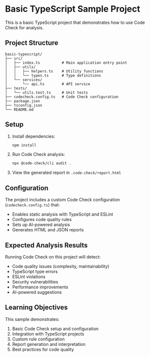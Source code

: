 # Basic TypeScript Sample Project

This is a basic TypeScript project that demonstrates how to use Code Check for analysis.

## Project Structure

```
basic-typescript/
├── src/
│   ├── index.ts          # Main application entry point
│   ├── utils/
│   │   ├── helpers.ts    # Utility functions
│   │   └── types.ts      # Type definitions
│   └── services/
│       └── api.ts        # API service
├── tests/
│   └── utils.test.ts     # Unit tests
├── codecheck.config.ts   # Code Check configuration
├── package.json
├── tsconfig.json
└── README.md
```

## Setup

1. Install dependencies:

   ```bash
   npm install
   ```

2. Run Code Check analysis:

   ```bash
   npx @code-check/cli audit .
   ```

3. View the generated report in `.code-check/report.html`

## Configuration

The project includes a custom Code Check configuration (`codecheck.config.ts`) that:

- Enables static analysis with TypeScript and ESLint
- Configures code quality rules
- Sets up AI-powered analysis
- Generates HTML and JSON reports

## Expected Analysis Results

Running Code Check on this project will detect:

- Code quality issues (complexity, maintainability)
- TypeScript type errors
- ESLint violations
- Security vulnerabilities
- Performance improvements
- AI-powered suggestions

## Learning Objectives

This sample demonstrates:

1. Basic Code Check setup and configuration
2. Integration with TypeScript projects
3. Custom rule configuration
4. Report generation and interpretation
5. Best practices for code quality
